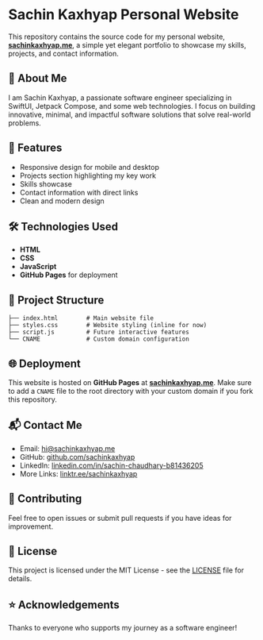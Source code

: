 # Sachin Kaxhyap Personal Website

This repository contains the source code for my personal website, **[sachinkaxhyap.me](https://sachinkaxhyap.me)**, a simple yet elegant portfolio to showcase my skills, projects, and contact information.

## 📜 About Me

I am Sachin Kaxhyap, a passionate software engineer specializing in SwiftUI, Jetpack Compose, and some web technologies. I focus on building innovative, minimal, and impactful software solutions that solve real-world problems.

## 🚀 Features

* Responsive design for mobile and desktop
* Projects section highlighting my key work
* Skills showcase
* Contact information with direct links
* Clean and modern design

## 🛠️ Technologies Used

* **HTML**
* **CSS**
* **JavaScript**
* **GitHub Pages** for deployment

## 📂 Project Structure

```
├── index.html        # Main website file
├── styles.css        # Website styling (inline for now)
├── script.js         # Future interactive features
└── CNAME             # Custom domain configuration
```

## 🌐 Deployment

This website is hosted on **GitHub Pages** at **[sachinkaxhyap.me](https://sachinkaxhyap.me)**. Make sure to add a `CNAME` file to the root directory with your custom domain if you fork this repository.

## 📬 Contact Me

* Email: [hi@sachinkaxhyap.me](mailto:hi@sachinkaxhyap.me)
* GitHub: [github.com/sachinkaxhyap](https://github.com/sachinkaxhyap)
* LinkedIn: [linkedin.com/in/sachin-chaudhary-b81436205](https://linkedin.com/in/sachin-chaudhary-b81436205)
* More Links: [linktr.ee/sachinkaxhyap](https://linktr.ee/sachinkaxhyap)

## 🤝 Contributing

Feel free to open issues or submit pull requests if you have ideas for improvement.

## 📝 License

This project is licensed under the MIT License - see the [LICENSE](LICENSE) file for details.

## ⭐ Acknowledgements

Thanks to everyone who supports my journey as a software engineer!
